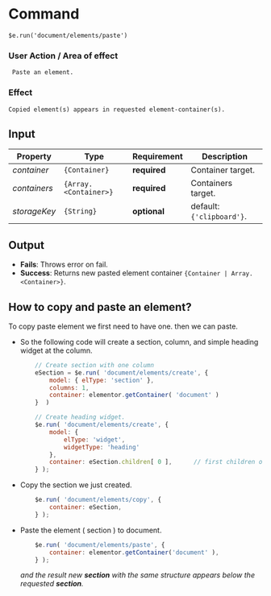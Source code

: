 # Command
  `$e.run('document/elements/paste')`

### User Action / Area of effect
     Paste an element.
     
### Effect
    Copied element(s) appears in requested element-container(s).

## Input
| Property     | Type                  | Requirement   | Description |
|---           |---                    |---            |---|
| _container_  | `{Container}`         | **required**  | Container target.
| _containers_ | `{Array.<Container>}` | **required**  | Containers target.
| _storageKey_ | `{String}`            | **optional**  | default: `{'clipboard'}`.

## Output
   * **Fails**: Throws error on fail.
   * **Success**: Returns new pasted element container `{Container | Array.<Container>}`.
   
## How to copy and paste an element? 
To copy paste element we first need to have one. then we can paste.
* So the following code will create a section, column, and simple heading widget at the column.
    ```javascript
        // Create section with one column
        eSection = $e.run( 'document/elements/create', { 
            model: { elType: 'section' },
            columns: 1,
            container: elementor.getContainer( 'document' )
        }  )
    
        // Create heading widget.
        $e.run( 'document/elements/create', {
            model: {
                elType: 'widget',
                widgetType: 'heading'
            }, 
            container: eSection.children[ 0 ],      // first children of section means the column.
        } );
    ```
* Copy the section we just created.
    ```javascript
        $e.run( 'document/elements/copy', {
            container: eSection,
        } );
    ```
* Paste the element ( section ) to document.
    ```javascript
        $e.run( 'document/elements/paste', {
            container: elementor.getContainer('document' ),
        } );
    ```
   _and the result new **section** with the same structure appears below the requested **section**._
